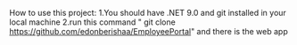 How to use this project:
1.You should have .NET 9.0 and git installed in your local machine
2.run this command " git clone https://github.com/edonberishaa/EmployeePortal"
and there is the web app
